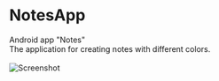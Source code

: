 # NotesApp
Android app "Notes"
<br>
The application for creating notes with different colors.
<br>
<br>
![Screenshot](notes1.jpg)
<br>
